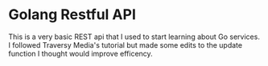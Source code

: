 # Golang Restful API
This is a very basic REST api that I used to start learning about Go services. I followed Traversy Media's tutorial but made some edits to the update function I thought would improve efficency.
